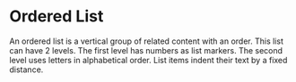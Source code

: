 <!-- @license CC0-1.0 -->

# Ordered List

An ordered list is a vertical group of related content with an order.
This list can have 2 levels.
The first level has numbers as list markers.
The second level uses letters in alphabetical order.
List items indent their text by a fixed distance.
